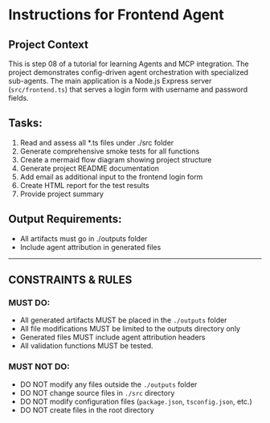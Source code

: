 # Instructions for Frontend Agent

## Project Context
This is step 08 of a tutorial for learning Agents and MCP integration. The project demonstrates config-driven agent orchestration with specialized sub-agents. The main application is a Node.js Express server (`src/frontend.ts`) that serves a login form with username and password fields.

## Tasks:
1. Read and assess all *.ts files under ./src folder
2. Generate comprehensive smoke tests for all functions
3. Create a mermaid flow diagram showing project structure
4. Generate project README documentation
5. Add email as additional input to the frontend login form
6. Create HTML report for the test results
7. Provide project summary

## Output Requirements:
- All artifacts must go in ./outputs folder
- Include agent attribution in generated files

---

## CONSTRAINTS & RULES

### MUST DO:
- All generated artifacts MUST be placed in the `./outputs` folder
- All file modifications MUST be limited to the outputs directory only
- Generated files MUST include agent attribution headers
- All validation functions MUST be tested. 

### MUST NOT DO:
- DO NOT modify any files outside the `./outputs` folder
- DO NOT change source files in `./src` directory
- DO NOT modify configuration files (`package.json`, `tsconfig.json`, etc.)
- DO NOT create files in the root directory

